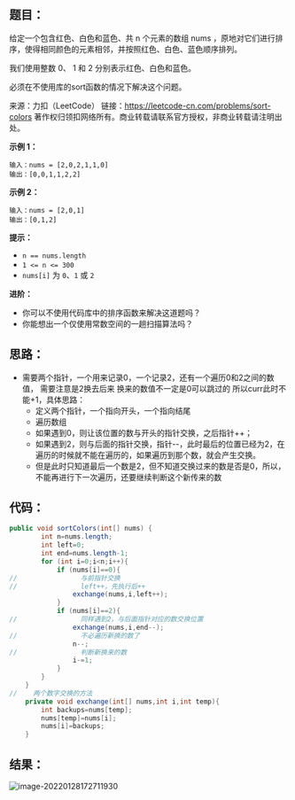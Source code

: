 ## 题目：

给定一个包含红色、白色和蓝色、共 n 个元素的数组 nums ，原地对它们进行排序，使得相同颜色的元素相邻，并按照红色、白色、蓝色顺序排列。

我们使用整数 0、 1 和 2 分别表示红色、白色和蓝色。

必须在不使用库的sort函数的情况下解决这个问题。

来源：力扣（LeetCode）
链接：https://leetcode-cn.com/problems/sort-colors
著作权归领扣网络所有。商业转载请联系官方授权，非商业转载请注明出处。

**示例 1：**

```
输入：nums = [2,0,2,1,1,0]
输出：[0,0,1,1,2,2]
```

**示例 2：**

```
输入：nums = [2,0,1]
输出：[0,1,2]
```

**提示：**

- `n == nums.length`
- `1 <= n <= 300`
- `nums[i]` 为 `0`、`1` 或 `2`

**进阶：**

- 你可以不使用代码库中的排序函数来解决这道题吗？
- 你能想出一个仅使用常数空间的一趟扫描算法吗？

<!--more-->

## 思路：

- 需要两个指针，一个用来记录0，一个记录2，还有一个遍历0和2之间的数值， 需要注意是2换去后来 换来的数值不一定是0可以跳过的 所以curr此时不能+1，具体思路：
  - 定义两个指针，一个指向开头，一个指向结尾
  - 遍历数组
  - 如果遇到0，则让该位置的数与开头的指针交换，之后指针++；
  - 如果遇到2，则与后面的指针交换，指针--，此时最后的位置已经为2，在遍历的时候就不能在遍历的，如果遍历到那个数，就会产生交换。
  - 但是此时只知道最后一个数是2，但不知道交换过来的数是否是0，所以，不能再进行下一次遍历，还要继续判断这个新传来的数

## 代码：

```java
public void sortColors(int[] nums) {
        int n=nums.length;
        int left=0;
        int end=nums.length-1;
        for (int i=0;i<n;i++){
            if (nums[i]==0){
//                与前指针交换
//                left++，先执行后++
                exchange(nums,i,left++);
            }
            if (nums[i]==2){
//                同样遇到2，与后面指针对应的数交换位置
                exchange(nums,i,end--);
//                不必遍历新换的数了
                n--;
//                判断新换来的数
                i-=1;
            }
        }
    }
//    两个数字交换的方法
    private void exchange(int[] nums,int i,int temp){
        int backups=nums[temp];
        nums[temp]=nums[i];
        nums[i]=backups;
    }
```

## 结果：

![image-20220128172711930](https://gitee.com/misteryliu/typora/raw/master/image/image-20220128172711930.png)